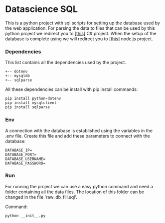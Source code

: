
# Datascience SQL
This is a python project with sql scripts for setting up the database used by the web application. For parsing the data to files that can be used by this python project we redirect you to [\[this\]](https://github.com/Medooosa/Csharp-Parser) C# project. When the setup of the database is complete using we will redirect you to [\[this\]](https://github.com/sidneydijkstra/DatascienceWeb/) node.js project.

### Dependencies  
This list contains all the dependencies used by the project.
```
+-- dotenv
+-- mysqldb
+-- sqlparse
```  
All these dependencies can be install with pip install commands:
```
pip install python-dotenv
pip install mysqlclient
pip install sqlparse
```

### Env
A connection with the database is established using the variables in the .env file. Create this file and add these parameters to connect with the database:
```
DATABASE_IP=
DATABASE_PORT=
DATABASE_USERNAME=
DATABASE_PASSWORD=
```

### Run
For running the project we can use a easy python command and need a folder containing all the data files. The location of this folder can be changed in the file 'raw_db_fill.sql'.

Command:
```
python __init__.py
```
